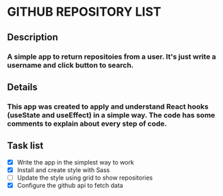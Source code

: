 # GITHUB REPOSITORY LIST

## Description
### A simple app to return repositoies from a user. It's just write a username and click button to search. 

## Details
### This app was created to apply and understand React hooks (useState and useEffect) in a simple way. The code has some comments to explain about every step of code.

## Task list
- [x] Write the app in the simplest way to work
- [x] Install and create style with Sass
- [ ] Update the style  using grid to show repositories
- [x] Configure the github api to fetch data
